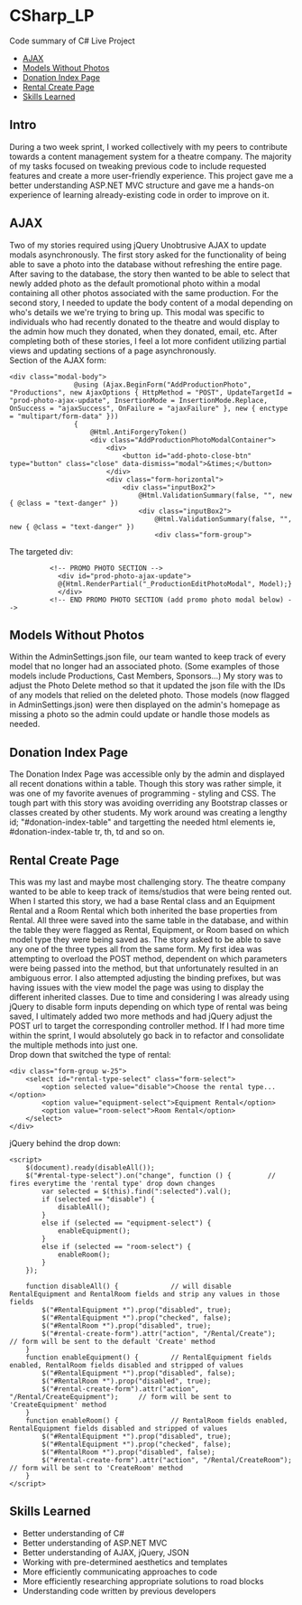 # CSharp_LP
Code summary of C# Live Project

 * [AJAX](#ajax)
 * [Models Without Photos](#models-without-photos)
 * [Donation Index Page](#donation-index-page)
 * [Rental Create Page](#rental-create-page)
 * [Skills Learned](#skills-learned)

## Intro
During a two week sprint, I worked collectively with my peers to contribute towards a content management system for a theatre company. The majority of my tasks focused on tweaking previous code to include requested features and create a more user-friendly experience. This project gave me a better understanding ASP.NET MVC structure and gave me a hands-on experience of learning already-existing code in order to improve on it.

## AJAX
Two of my stories required using jQuery Unobtrusive AJAX to update modals asynchronously. The first story asked for the functionality of being able to save a photo into the database without refreshing the entire page. After saving to the database, the story then wanted to be able to select that newly added photo as the default promotional photo within a modal containing all other photos associated with the same production. For the second story, I needed to update the body content of a modal depending on who's details we we're trying to bring up. This modal was specific to individuals who had recently donated to the theatre and would display to the admin how much they donated, when they donated, email, etc. After completing both of these stories, I feel a lot more confident utilizing partial views and updating sections of a page asynchronously.  
Section of the AJAX form:
```
<div class="modal-body">
                @using (Ajax.BeginForm("AddProductionPhoto", "Productions", new AjaxOptions { HttpMethod = "POST", UpdateTargetId = "prod-photo-ajax-update", InsertionMode = InsertionMode.Replace, OnSuccess = "ajaxSuccess", OnFailure = "ajaxFailure" }, new { enctype = "multipart/form-data" }))
                {
                    @Html.AntiForgeryToken()
                    <div class="AddProductionPhotoModalContainer">
                        <div>
                            <button id="add-photo-close-btn" type="button" class="close" data-dismiss="modal">&times;</button>
                        </div>
                        <div class="form-horizontal">
                            <div class="inputBox2">
                                @Html.ValidationSummary(false, "", new { @class = "text-danger" })
                                <div class="inputBox2">
                                    @Html.ValidationSummary(false, "", new { @class = "text-danger" })
                                    <div class="form-group">
```
The targeted div:
```
          <!-- PROMO PHOTO SECTION -->
            <div id="prod-photo-ajax-update">
            @{Html.RenderPartial("_ProductionEditPhotoModal", Model);}
            </div>
          <!-- END PROMO PHOTO SECTION (add promo photo modal below) -->
```


## Models Without Photos
Within the AdminSettings.json file, our team wanted to keep track of every model that no longer had an associated photo. (Some examples of those models include Productions, Cast Members, Sponsors...) My story was to adjust the Photo Delete method so that it updated the json file with the IDs of any models that relied on the deleted photo. Those models (now flagged in AdminSettings.json) were then displayed on the admin's homepage as missing a photo so the admin could update or handle those models as needed.

## Donation Index Page
The Donation Index Page was accessible only by the admin and displayed all recent donations within a table. Though this story was rather simple, it was one of my favorite avenues of programming - styling and CSS. The tough part with this story was avoiding overriding any Bootstrap classes or classes created by other students. My work around was creating a lengthy id; "#donation-index-table" and targetting the needed html elements ie, #donation-index-table tr, th, td and so on.

## Rental Create Page
This was my last and maybe most challenging story. The theatre company wanted to be able to keep track of items/studios that were being rented out. When I started this story, we had a base Rental class and an Equipment Rental and a Room Rental which both inherited the base properties from Rental. All three were saved into the same table in the database, and within the table they were flagged as Rental, Equipment, or Room based on which model type they were being saved as. The story asked to be able to save any one of the three types all from the same form. My first idea was attempting to overload the POST method, dependent on which parameters were being passed into the method, but that unfortunately resulted in an ambiguous error. I also attempted adjusting the binding prefixes, but was having issues with the view model the page was using to display the different inherited classes. Due to time and considering I was already using jQuery to disable form inputs depending on which type of rental was being saved, I ultimately added two more methods and had jQuery adjust the POST url to target the corresponding controller method. If I had more time within the sprint, I would absolutely go back in to refactor and consolidate the multiple methods into just one.  
Drop down that switched the type of rental:
```
<div class="form-group w-25">
    <select id="rental-type-select" class="form-select">
        <option selected value="disable">Choose the rental type...</option>
        <option value="equipment-select">Equipment Rental</option>
        <option value="room-select">Room Rental</option>
    </select>
</div>
```
jQuery behind the drop down:
```
<script>
    $(document).ready(disableAll());
    $("#rental-type-select").on("change", function () {         // fires everytime the 'rental type' drop down changes
        var selected = $(this).find(":selected").val();
        if (selected == "disable") {
            disableAll();
        }
        else if (selected == "equipment-select") {
            enableEquipment();
        }
        else if (selected == "room-select") {
            enableRoom();
        }
    });

    function disableAll() {             // will disable RentalEquipment and RentalRoom fields and strip any values in those fields
        $("#RentalEquipment *").prop("disabled", true);
        $("#RentalEquipment *").prop("checked", false);
        $("#RentalRoom *").prop("disabled", true);
        $("#rental-create-form").attr("action", "/Rental/Create");              // form will be sent to the default 'Create' method
    }
    function enableEquipment() {        // RentalEquipment fields enabled, RentalRoom fields disabled and stripped of values
        $("#RentalEquipment *").prop("disabled", false);
        $("#RentalRoom *").prop("disabled", true);
        $("#rental-create-form").attr("action", "/Rental/CreateEquipment");     // form will be sent to 'CreateEquipment' method
    }
    function enableRoom() {             // RentalRoom fields enabled, RentalEquipment fields disabled and stripped of values
        $("#RentalEquipment *").prop("disabled", true);
        $("#RentalEquipment *").prop("checked", false);
        $("#RentalRoom *").prop("disabled", false);
        $("#rental-create-form").attr("action", "/Rental/CreateRoom");          // form will be sent to 'CreateRoom' method
    }
</script>
```

## Skills Learned
* Better understanding of C#
* Better understanding of ASP.NET MVC
* Better understanding of AJAX, jQuery, JSON
* Working with pre-determined aesthetics and templates
* More efficiently communicating approaches to code
* More efficiently researching appropriate solutions to road blocks
* Understanding code written by previous developers
